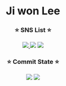 <div align="center">
 <h1>Ji won Lee</h1>
 <h3>⭐ SNS List ⭐</h3>
 <a href="https://coddingjiwon.tistory.com/" target="_blank"><img src="https://img.shields.io/badge/Tistory-248BFB?style=flat-square&logo=Thingiverse&logoColor=white"/> </a>
 <a href="https://www.instagram.com/ji._.onee/" target="_blank"><img src="https://img.shields.io/badge/instargram-E4405F?style=flat-square&logo=Instagram&logoColor=white"/></a>
 <a href="mailto:kusa1230@naver.com" target="_blank"><img src="https://img.shields.io/badge/Email-03C75A?style=flat-square&logo=Naver&logoColor=white"/></a>

 <h3>⭐ Commit State ⭐</h3>
 <img src="https://github-readme-stats.vercel.app/api?username=jiwonman&show_icons=true">
<!--  [![jiwonman's github stats](https://github-readme-stats.vercel.app/api/top-langs/?username=jiwonman&show_icons=true&hide_border=true&title_color=004386&icon_color=004386&layout=compact)](https://github.com/jiwonman) -->
 <a href="https://github.com/jiwonman"><img src="https://github-readme-stats.vercel.app/api/top-langs/?username=jiwonman&show_icons=true&hide_border=true&title_color=004386&icon_color=004386&layout=compact"></a>
 </div>
